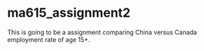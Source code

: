 # ma615_assignment2
This is going to be a assignment comparing China versus Canada employment rate of age 15+.
